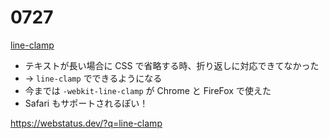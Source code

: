 # 0727

[line-clamp](https://developer.mozilla.org/ja/docs/Web/CSS/line-clamp)

- テキストが長い場合に CSS で省略する時、折り返しに対応できてなかった
- -> `line-clamp` でできるようになる
- 今までは `-webkit-line-clamp` が Chrome と FireFox で使えた
- Safari もサポートされるぽい！

https://webstatus.dev/?q=line-clamp